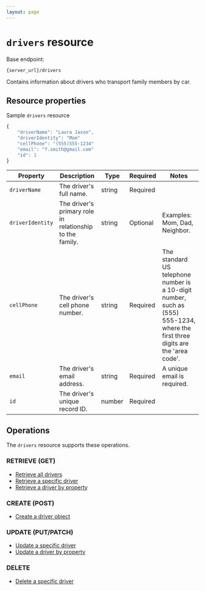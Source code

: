 ```yaml
---
layout: page
---
```


# `drivers` resource

Base endpoint:

```shell
{server_url}/drivers
```

Contains information about drivers who transport family members by car.

## Resource properties

Sample `drivers` resource

```js
{
    "driverName": "Laura Jaxon",
    "driverIdentity": "Mom"
    "cellPhone": "(555)555-1234"
    "email": "f.smith@gmail.com"
    "id": 1
}
```

| Property | Description | Type | Required | Notes |
| -------------- | ------ | ------------ |------------ |------------ |
| `driverName` | The driver's full name. | string | Required |  |
| `driverIdentity` | The driver's primary role in relationship to the family. | string | Optional |Examples: Mom, Dad, Neighbor.  |
| `cellPhone` | The driver's cell phone number. | string | Required |The standard US telephone number is a 10-digit number, such as (555) 555-1234, where the first three digits are the 'area code'.  |
| `email` | The driver's email address. | string | Required | A unique email is required. |
| `id` | The driver's unique record ID. | number | Required |  |

## Operations

The `drivers` resource supports these operations.

### RETRIEVE (GET)

* [Retrieve all drivers](../2-operations/drivers-get-all-drivers.md)
* [Retrieve a specific driver](../2-operations/drivers-get-driver-by-id.md)
* [Retrieve a driver by property](../2-operations/drivers-get-driver-by-property.md)

### CREATE (POST)

* [Create a driver object](../2-operations/drivers-create-driver.md)

### UPDATE (PUT/PATCH)

* [Update a specific driver](../2-operations/drivers-update-driver-by-id.md)
* [Update a driver by property](../2-operations/drivers-update-driver-by-property.md)

### DELETE

* [Delete a specific driver](../2-operations/drivers-delete-driver-by-id.md)
